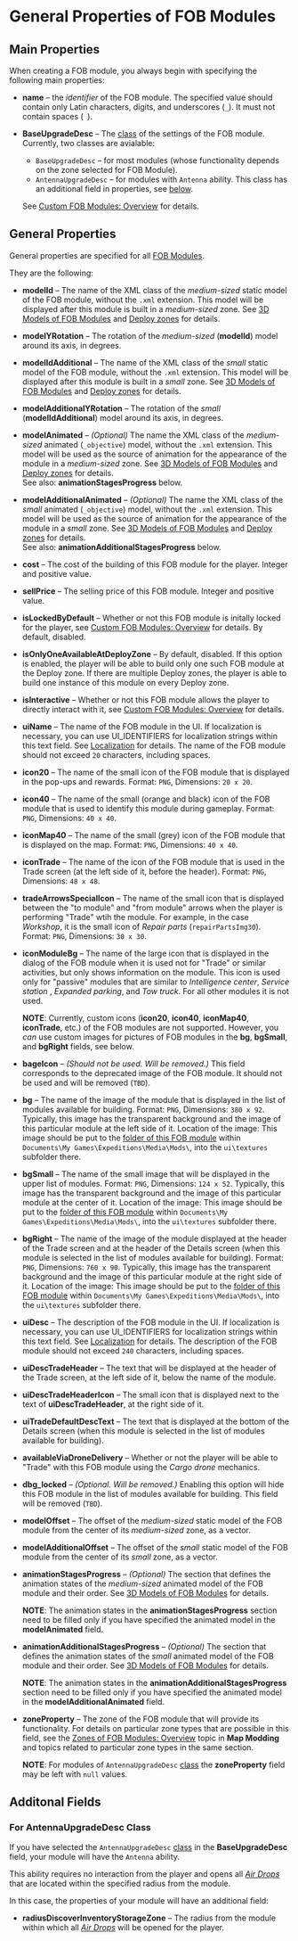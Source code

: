 # General Properties of FOB Modules

## Main Properties 
When creating a FOB module, you always begin with specifying the following main properties:

-   **name** – the *identifier* of the FOB module. The specified value should contain only Latin characters, digits, and underscores (`_`). It must not contain spaces (` `).

-   **BaseUpgradeDesc** – The [class][class] of the settings of the FOB module. Currently, two classes are avialable:

    -   `BaseUpgradeDesc` – for most modules (whose functionality depends on the zone selected for FOB Module).
    -   `AntennaUpgradeDesc` – for modules with `Antenna` ability. This class has an additional field in properties, see [below](#for-antennaupgradedesc-class).

    See [Custom FOB Modules: Overview][class] for details.


## General Properties
General properties are specified for all [FOB Modules](./custom_fob_modules_overview.md). 

They are the following:

-   **modelId** – The name of the XML class of the *medium-sized* static model of the FOB module, without the `.xml` extension. This model will be displayed after this module is built in a *medium-sized* zone. See [3D Models of FOB Modules][3d_models_of_fob_modules] and [Deploy zones][deploy_zones_fob_modules] for details. 

-   **modelYRotation** – The rotation of the *medium-sized* (**modelId**) model around its axis, in degrees.

-   **modelIdAdditional** – The name of the XML class of the *small* static model of the FOB module, without the `.xml` extension. This model will be displayed after this module is built in a *small* zone. See [3D Models of FOB Modules][3d_models_of_fob_modules] and [Deploy zones][deploy_zones_fob_modules] for details.

-   **modelAdditionalYRotation** – The rotation of the *small* (**modelIdAdditional**) model around its axis, in degrees.

-   **modelAnimated** – *(Optional)* The name the XML class of the *medium-sized* animated (`_objective`) model, without the `.xml` extension. This model will be used as the source of animation for the appearance of the module in a *medium-sized* zone. See [3D Models of FOB Modules][3d_models_of_fob_modules] and [Deploy zones][deploy_zones_fob_modules] for details.  
    See also: **animationStagesProgress** below. 

-   **modelAdditionalAnimated** – *(Optional)* The name the XML class of the *small* animated (`_objective`) model, without the `.xml` extension. This model will be used as the source of animation for the appearance of the module in a *small* zone. See [3D Models of FOB Modules][3d_models_of_fob_modules] and [Deploy zones][deploy_zones_fob_modules] for details.  
    See also: **animationAdditionalStagesProgress** below.

-   **cost** – The cost of the building of this FOB module for the player. Integer and positive value.

-   **sellPrice** – The selling price of this FOB module. Integer and positive value.

-   **isLockedByDefault** – Whether or not this FOB module is initally locked for the player, see [Custom FOB Modules: Overview][locked] for details. By default, disabled.

-   **isOnlyOneAvailableAtDeployZone** – By default, disabled. If this option is enabled, the player will be able to build only one such FOB module at the Deploy zone. If there are multiple Deploy zones, the player is able to build one instance of this module on every Deploy zone.

-   **isInteractive** – Whether or not this FOB module allows the player to directly interact with it, see [Custom FOB Modules: Overview][isinteractive] for details.

-   **uiName** – The name of the FOB module in the UI. If localization is necessary, you can use UI_IDENTIFIERS for localization strings within this text field. See [Localization][localization] for details. The name of the FOB module should not exceed `20` characters, including spaces.

-   **icon20** – The name of the small icon of the FOB module that is displayed in the pop-ups and rewards. Format: `PNG`, Dimensions: `20 x 20`. 

-   **icon40** – The name of the small (orange and black) icon of the FOB module that is used to identify this module during gameplay. Format: `PNG`, Dimensions: `40 x 40`.

-   **iconMap40** – The name of the small (grey) icon of the FOB module that is displayed on the map. Format: `PNG`, Dimensions: `40 x 40`.

-   **iconTrade** – The name of the icon of the FOB module that is used in the Trade screen (at the left side of it, before the header). Format: `PNG`, Dimensions: `48 x 48`.

-   **tradeArrowsSpecialIcon** – The name of the small icon that is displayed between the "to module" and "from module" arrows when the player is performing "Trade" wtih the module. For example, in the case *Workshop*, it is the small icon of *Repair parts* (`repairPartsImg30`). Format: `PNG`, Dimensions: `30 x 30`.

-   **iconModuleBg** – The name of the large icon that is displayed in the dialog of the FOB module when it is used not for "Trade" or similar activities, but only shows information on the module. This icon is used only for "passive" modules that are similar to *Intelligence center*, *Service station* , *Expanded parking*, and *Tow truck*. For all other modules it is not used.

    **NOTE**: Currently, custom icons (**icon20**, **icon40**, **iconMap40**, **iconTrade**, etc.) of the FOB modules are not supported. However, you *can* use custom images for pictures of FOB modules in the **bg**, **bgSmall**, and **bgRight** fields, see below.

-   **bageIcon** – *(Should not be used. Will be removed.)* This field corresponds to the deprecated image of the FOB module. It should not be used and will be removed (`TBD`).  

-   **bg** – The name of the image of the module that is displayed in the list of modules available for building. Format: `PNG`, Dimensions: `380 x 92`. Typically, this image has the transparent background and the image of this particular module at the left side of it. Location of the image: This image should be put to the [folder of this FOB module][folder_of_fob_module] within `Documents\My Games\Expeditions\Media\Mods\`, into the `ui\textures` subfolder there. 

-   **bgSmall** – The name of the small image that will be displayed in the upper list of modules. Format: `PNG`, Dimensions: `124 x 52`. Typically, this image has the transparent background and the image of this particular module at the center of it. Location of the image: This image should be put to the [folder of this FOB module][folder_of_fob_module] within `Documents\My Games\Expeditions\Media\Mods\`, into the `ui\textures` subfolder there. 

-   **bgRight** – The name of the image of the module displayed at the header of the Trade screen and at the header of the Details screen (when this module is selected in the list of modules available for building). Format: `PNG`, Dimensions: `760 x 90`. Typically, this image has the transparent background and the image of this particular module at the right side of it. Location of the image: This image should be put to the [folder of this FOB module][folder_of_fob_module] within `Documents\My Games\Expeditions\Media\Mods\`, into the `ui\textures` subfolder there. 

-   **uiDesc** – The description of the FOB module in the UI. If localization is necessary, you can use UI_IDENTIFIERS for localization strings within this text field. See [Localization][localization] for details. The description of the FOB module should not exceed `240` characters, including spaces.

-   **uiDescTradeHeader** – The text that will be displayed at the header of the Trade screen, at the left side of it, below the name of the module.

-   **uiDescTradeHeaderIcon** – The small icon that is displayed next to the text of **uiDescTradeHeader**, at the right side of it.

-   **uiTradeDefaultDescText** – The text that is displayed at the bottom of the Details screen (when this module is selected in the list of modules available for building).

-   **availableViaDroneDelivery** – Whether or not the player will be able to "Trade" with this FOB module using the *Cargo drone* mechanics.

-   **dbg_locked** – *(Optional. Will be removed.)* Enabling this option will hide this FOB module in the list of modules available for building. This field will be removed (`TBD`).

-   **modelOffset** – The offset of the *medium-sized* static model of the FOB module from the center of its *medium-sized* zone, as a vector.

-   **modelAdditionalOffset** – The offset of the *small* static model of the FOB module from the center of its *small* zone, as a vector.

-   **animationStagesProgress** – *(Optional)* The section that defines the animation states of the *medium-sized* animated model of the FOB module and their order. See [3D Models of FOB Modules][3d_models_of_fob_modules] for details.

    **NOTE**: The animation states in the **animationStagesProgress** section need to be filled only if you have specified the animated model in the **modelAnimated** field.

-   **animationAdditionalStagesProgress** – *(Optional)* The section that defines the animation states of the *small* animated model of the FOB module and their order. See [3D Models of FOB Modules][3d_models_of_fob_modules] for details.

    **NOTE**: The animation states in the **animationAdditionalStagesProgress** section need to be filled only if you have specified the animated model in the **modelAdditionalAnimated** field.    

-   **zoneProperty** – The zone of the FOB module that will provide its functionality. For details on particular zone types that are possible in this field, see the [Zones of FOB Modules: Overview][fob_module_zones] topic in **Map Modding** and topics related to particular zone types in the same section. 
    
    **NOTE**: For modules of `AntennaUpgradeDesc` [class][class] the **zoneProperty** field may be left with `null` values.


## Additonal Fields

### For AntennaUpgradeDesc Class
If you have selected the `AntennaUpgradeDesc` [class][class] in the **BaseUpgradeDesc** field, your module will have the `Antenna` ability. 

This ability requires no interaction from the player and opens all [*Air Drops*][inventory_storage_zones] that are located within the specified radius from the module.

In this case, the properties of your module will have an additional field:

-   **radiusDiscoverInventoryStorageZone** – The radius from the module within which all [*Air Drops*][inventory_storage_zones] will be opened for the player.



[class]: ./custom_fob_modules_overview.md#classes
[locked]: ./custom_fob_modules_overview.md#locking-and-unlocking
[isinteractive]: ./custom_fob_modules_overview.md#interaction-with-player
[rewards]: ./../../map_modding/creating_a_map/objectives/objectives_in_expeditions/rewards.md
[localization]: ./../../map_modding/additional_info_on_maps/localization/localization.md
[folder_of_fob_module]: ./creation_of_custom_fob_module.md#source-files
[inventory_storage_zones]: ./../../map_modding/creating_a_map/zones/expeditions_zones/inventory_storage_zones.md
[3d_models_of_fob_modules]: ./3d_models_of_fob_modules.md
[deploy_zones_fob_modules]: ./../../map_modding/creating_a_map/zones/expeditions_zones/deploy_zones.md#fob-modules
[fob_module_zones]: ./../../map_modding/creating_a_map/zones/expeditions_zones/zones_of_fob_modules/zones_of_fob_modules_overview.md
[folder_of_fob_module]: ./creation_of_custom_fob_module.md#source-files